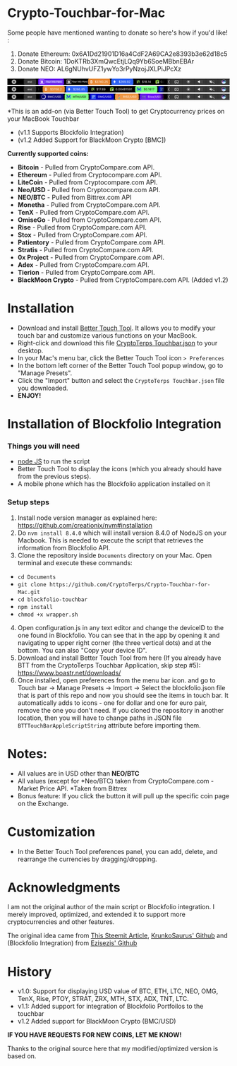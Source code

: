 # Crypto-Touchbar-for-Mac

Some people have mentioned wanting to donate so here's how if you'd like! :

1. Donate Ethereum: 0x6A1Dd21901D16a4CdF2A69CA2e8393b3e62d18c5
2. Donate Bitcoin: 1DoKTRb3XmQwcEtjLQq9Yb6SoeMBbnEBAr
3. Donate NEO: AL6gNUhvUFZ1ywYo3rPyNzojJXLPiJPcXz


![screenshot](https://github.com/CryptoTerps/Crypto-Touchbar-for-Mac/blob/master/Blockfolio%20Touchbar%20Screenshot.png)
![screenshot](https://github.com/CryptoTerps/Crypto-Touchbar-for-Mac/blob/master/ETH%20BTC%20NEO%20MTH%20prices.png)
![screenshot](https://github.com/CryptoTerps/Crypto-Touchbar-for-Mac/blob/master/BMC%2C%20MTH%20.png)

*This is an add-on (via Better Touch Tool) to get Cryptocurrency prices on your MacBook Touchbar 
- (v1.1 Supports Blockfolio Integration)
- (v1.2 Added Support for BlackMoon Crypto [BMC]) 


**Currently supported coins:**

- **Bitcoin** - Pulled from CryptoCompare.com API.
- **Ethereum** - Pulled from Cryptocompare.com API.
- **LiteCoin** - Pulled from Cryptocompare.com API.
- **Neo/USD** - Pulled from Cryptocompare.com API.
- **NEO/BTC** - Pulled from Bittrex.com API
- **Monetha** - Pulled from CryptoCompare.com API.
- **TenX** - Pulled from CryptoCompare.com API. 
- **OmiseGo** - Pulled from CryptoCompare.com API. 
- **Rise** - Pulled from CryptoCompare.com API.
- **Stox** - Pulled from CryptoCompare.com API.
- **Patientory** - Pulled from CryptoCompare.com API.
- **Stratis** - Pulled from CryptoCompare.com API.
- **0x Project** - Pulled from CryptoCompare.com API.
- **Adex** - Pulled from CryptoCompare.com API.
- **Tierion** - Pulled from CryptoCompare.com API. 
- **BlackMoon Crypto** - Pulled from CryptoCompare.com API. (Added v1.2)

# Installation

- Download and install [Better Touch Tool](https://www.boastr.net/downloads/). It allows you to modify your touch bar and customize various functions on your MacBook. 
- Right-click and download this file [CryptoTerps Touchbar.json](https://github.com/CryptoTerps/Crypto-Touchbar-for-Mac/blob/master/CryptoTerps%20TouchBar.json.zip) to your desktop.
- In your Mac's menu bar, click the Better Touch Tool icon `> Preferences`
- In the bottom left corner of the Better Touch Tool popup window, go to "Manage Presets".
- Click the "Import" button and select the `CryptoTerps Touchbar.json` file you downloaded. 
- **ENJOY!**


# Installation of Blockfolio Integration 

### Things you will need
 - [node JS](https://nodejs.org/) to run the script
 - Better Touch Tool to display the icons (which you already should have from the previous steps).
 - A mobile phone which has the Blockfolio application installed on it

 ### Setup steps
1. Install node version manager as explained here: https://github.com/creationix/nvm#installation
2. Do ```nvm install 8.4.0``` which will install version 8.4.0 of NodeJS on your Macbook. This is needed to execute the script that retrieves the information from Blockfolio API.
3. Clone the repository inside ```Documents``` directory on your Mac. Open terminal and execute these commands:
 - ```cd Documents```
 - ```git clone https://github.com/CryptoTerps/Crypto-Touchbar-for-Mac.git```
 - ```cd blockfolio-touchbar```
 - ```npm install```
 - ```chmod +x wrapper.sh```
4.  Open configuration.js in any text editor and change the deviceID to the one found in Blockfolio. You can see that in the app by opening it and navigating to upper right corner (the three vertical dots) and at the bottom. You can also "Copy your device ID".
5.  Download and install Better Touch Tool from here (If you already have BTT from the CryptoTerps Touchbar Application, skip step #5): https://www.boastr.net/downloads/ 
6. Once installed, open preferences from the menu bar icon. and go to Touch bar -> Manage Presets -> Import -> Select the blockfolio.json file that is part of this repo and now you should see the items in touch bar. It automatically adds to icons - one for dollar and one for euro pair, remove the one you don't need. If you cloned the repository in another location, then you will have to change paths in JSON file ```BTTTouchBarAppleScriptString``` attribute before importing them. 



# Notes:

- All values are in USD other than **NEO/BTC**
- All values (except for *Neo/BTC) taken from CryptoCompare.com - Market Price API. 
*Taken from Bittrex
- Bonus feature: If you click the button it will pull up the specific coin page on the Exchange.


# Customization

- In the Better Touch Tool preferences panel, you can add, delete, and rearrange the currencies by dragging/dropping.

# Acknowledgments

I am not the original author of the main script or Blockfolio integration. I merely improved, optimized, and extended it to support more cryptocurrencies and other features. 

The original idea came from [This Steemit Article](https://steemit.com/neo/@awesomemo/get-the-latest-price-of-neo-on-your-macbook-touchbar), [KrunkoSaurus' Github](https://github.com/krunkosaurus/bettertouchtool-crypto) and (Blockfolio Integration) from [Ezisezis' Github](https://github.com/ezisezis/blockfolio-touchbar) 

# History

- v1.0: Support for displaying USD value of BTC, ETH, LTC, NEO, OMG, TenX, Rise, PTOY, STRAT, ZRX, MTH, STX, ADX, TNT, LTC.
- v1.1: Added support for integration of Blockfolio Portfoilos to the touchbar 
- v1.2 Added support for BlackMoon Crypto (BMC/USD)

**IF YOU HAVE REQUESTS FOR NEW COINS, LET ME KNOW!**

Thanks to the original source here that my modified/optimized version is based on.
